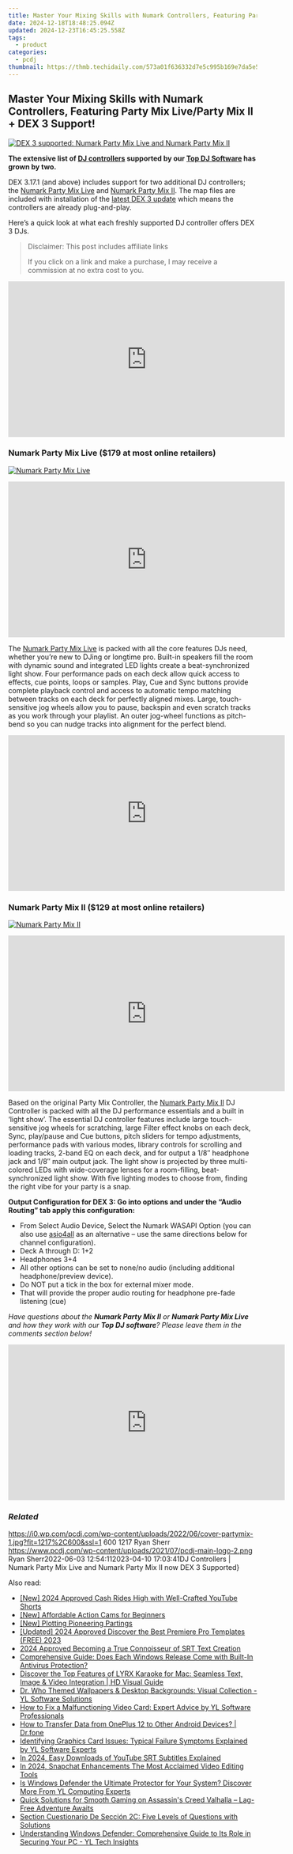 ```yaml
---
title: Master Your Mixing Skills with Numark Controllers, Featuring Party Mix Live/Party Mix II + DEX 3 Support!
date: 2024-12-18T18:48:25.094Z
updated: 2024-12-23T16:45:25.558Z
tags:
  - product
categories:
  - pcdj
thumbnail: https://thmb.techidaily.com/573a01f636332d7e5c995b169e7da5e56cb9c949cb98537f68160223a0f7de27.jpg
---
```


## Master Your Mixing Skills with Numark Controllers, Featuring Party Mix Live/Party Mix II + DEX 3 Support!

[![DEX 3 supported: Numark Party Mix Live and Numark Party Mix II](https://i0.wp.com/pcdj.com/wp-content/uploads/2022/06/cover-partymix-1.jpg?resize=845%2C321&ssl=1)](https://i0.wp.com/pcdj.com/wp-content/uploads/2022/06/cover-partymix-1.jpg?fit=1030%2C508&ssl=1 "DEX 3 supported: Numark Party Mix Live and Numark Party Mix II")

**The extensive list of [DJ controllers](https://tools.techidaily.com/pcdj/products/) supported by our [Top DJ Software](https://tools.techidaily.com/pcdj/products/) has grown by two.** 

DEX 3.17.1 (and above) includes support for two additional DJ controllers; the [Numark Party Mix Live](https://www.numark.com/product/party-mix-live) and [Numark Party Mix II](https://www.numark.com/product/party-mix-ii). The map files are included with installation of the [latest DEX 3 update](https://tools.techidaily.com/pcdj/products/) which means the controllers are already plug-and-play.

Here’s a quick look at what each freshly supported DJ controller offers DEX 3 DJs.

>  Disclaimer: This post includes affiliate links
>
>  If you click on a link and make a purchase, I may receive a commission at no extra cost to you.
>

<!-- affiliate ads begin -->
<iframe width="560" height="315" src="https://www.youtube.com/embed/xIP8ktrmOdg?si=zRnjbGzM6PDx2jCq" title="YouTube video player" frameborder="0" allow="accelerometer; autoplay; clipboard-write; encrypted-media; gyroscope; picture-in-picture; web-share" referrerpolicy="strict-origin-when-cross-origin" allowfullscreen></iframe>
<!-- affiliate ads end -->

### Numark Party Mix Live ($179 at most online retailers)

[![Numark Party Mix Live](https://i2.wp.com/pcdj.com/wp-content/uploads/2022/06/Numark_PartyMixLive_angle_web.png?fit=300%2C188&ssl=1 "Numark Party Mix Live")](https://i2.wp.com/pcdj.com/wp-content/uploads/2022/06/Numark%5FPartyMixLive%5Fangle%5Fweb.png?fit=1030%2C644&ssl=1)

<!-- affiliate ads begin -->
<iframe width="560" height="315" src="https://www.youtube.com/embed/0dOfcihxjiw?si=_fkp1S1Uw0N1dp6b" title="YouTube video player" frameborder="0" allow="accelerometer; autoplay; clipboard-write; encrypted-media; gyroscope; picture-in-picture; web-share" referrerpolicy="strict-origin-when-cross-origin" allowfullscreen></iframe>
<!-- affiliate ads end -->

The [Numark Party Mix Live](https://www.numark.com/product/party-mix-live) is packed with all the core features DJs need, whether you’re new to DJing or longtime pro. Built-in speakers fill the room with dynamic sound and integrated LED lights create a beat-synchronized light show. Four performance pads on each deck allow quick access to effects, cue points, loops or samples. Play, Cue and Sync buttons provide complete playback control and access to automatic tempo matching between tracks on each deck for perfectly aligned mixes. Large, touch-sensitive jog wheels allow you to pause, backspin and even scratch tracks as you work through your playlist. An outer jog-wheel functions as pitch-bend so you can nudge tracks into alignment for the perfect blend.

<!-- affiliate ads begin -->
<iframe width="560" height="315" src="https://www.youtube.com/embed/YpnYKIrpgZQ?si=94zicAHp1CH-0oso" title="YouTube video player" frameborder="0" allow="accelerometer; autoplay; clipboard-write; encrypted-media; gyroscope; picture-in-picture; web-share" referrerpolicy="strict-origin-when-cross-origin" allowfullscreen></iframe>
<!-- affiliate ads end -->

### Numark Party Mix II ($129 at most online retailers)

[![](https://i1.wp.com/pcdj.com/wp-content/uploads/2022/06/Numark_PartyMixMKII_angle_web.png?fit=300%2C188&ssl=1 "Numark Party Mix II")](https://i1.wp.com/pcdj.com/wp-content/uploads/2022/06/Numark%5FPartyMixMKII%5Fangle%5Fweb.png?fit=1030%2C644&ssl=1)

<!-- affiliate ads begin -->
<iframe width="560" height="315" src="https://www.youtube.com/embed/8dH3yHH9IX8?si=geiW5KbIljSFT9pz" title="YouTube video player" frameborder="0" allow="accelerometer; autoplay; clipboard-write; encrypted-media; gyroscope; picture-in-picture; web-share" referrerpolicy="strict-origin-when-cross-origin" allowfullscreen></iframe>
<!-- affiliate ads end -->

Based on the original Party Mix Controller, the [Numark Party Mix II](https://www.numark.com/product/party-mix-ii) DJ Controller is packed with all the DJ performance essentials and a built in ‘light show’. The essential DJ controller features include large touch-sensitive jog wheels for scratching, large Filter effect knobs on each deck, Sync, play/pause and Cue buttons, pitch sliders for tempo adjustments, performance pads with various modes, library controls for scrolling and loading tracks, 2-band EQ on each deck, and for output a 1/8″ headphone jack and 1/8″ main output jack. The light show is projected by three multi-colored LEDs with wide-coverage lenses for a room-filling, beat-synchronized light show. With five lighting modes to choose from, finding the right vibe for your party is a snap.

**Output Configuration for DEX 3: Go into options and under the “Audio Routing” tab apply this configuration:**

* From Select Audio Device, Select the Numark WASAPI Option (you can also use [asio4all](https://www.asio4all.org/) as an alternative – use the same directions below for channel configuration).
* Deck A through D: 1+2
* Headphones 3+4
* All other options can be set to none/no audio (including additional headphone/preview device).
* Do NOT put a tick in the box for external mixer mode.
* That will provide the proper audio routing for headphone pre-fade listening (cue)

_Have questions about the **Numark Party Mix II** or **Numark Party Mix Live** and how they work with our **Top DJ software**? Please leave them in the comments section below!_

<!-- affiliate ads begin -->
<iframe width="560" height="315" src="https://www.youtube.com/embed/LI9nKlbhnw8?si=uUXFVbuEqXtFHHv0" title="YouTube video player" frameborder="0" allow="accelerometer; autoplay; clipboard-write; encrypted-media; gyroscope; picture-in-picture; web-share" referrerpolicy="strict-origin-when-cross-origin" allowfullscreen></iframe>
<!-- affiliate ads end -->

### _Related_

https://i0.wp.com/pcdj.com/wp-content/uploads/2022/06/cover-partymix-1.jpg?fit=1217%2C600&ssl=1 600 1217 Ryan Sherr https://www.pcdj.com/wp-content/uploads/2021/07/pcdj-main-logo-2.png Ryan Sherr2022-06-03 12:54:112023-04-10 17:03:41DJ Controllers | Numark Party Mix Live and Numark Party Mix II now DEX 3 Supported}

<ins class="adsbygoogle"
     style="display:block"
     data-ad-format="autorelaxed"
     data-ad-client="ca-pub-7571918770474297"
     data-ad-slot="1223367746"></ins>

<ins class="adsbygoogle"
     style="display:block"
     data-ad-client="ca-pub-7571918770474297"
     data-ad-slot="8358498916"
     data-ad-format="auto"
     data-full-width-responsive="true"></ins>

<span class="atpl-alsoreadstyle">Also read:</span>
<div><ul>
<li><a href="https://facebook-video-footage.techidaily.com/new-2024-approved-cash-rides-high-with-well-crafted-youtube-shorts/"><u>[New] 2024 Approved Cash Rides High with Well-Crafted YouTube Shorts</u></a></li>
<li><a href="https://extra-tips.techidaily.com/new-affordable-action-cams-for-beginners/"><u>[New] Affordable Action Cams for Beginners</u></a></li>
<li><a href="https://youtube-help.techidaily.com/new-plotting-pioneering-partings/"><u>[New] Plotting Pioneering Partings</u></a></li>
<li><a href="https://fox-http.techidaily.com/updated-2024-approved-discover-the-best-premiere-pro-templates-free-2023/"><u>[Updated] 2024 Approved Discover the Best Premiere Pro Templates (FREE) 2023</u></a></li>
<li><a href="https://fox-helps.techidaily.com/2024-approved-becoming-a-true-connoisseur-of-srt-text-creation/"><u>2024 Approved Becoming a True Connoisseur of SRT Text Creation</u></a></li>
<li><a href="https://win-updates.techidaily.com/comprehensive-guide-does-each-windows-release-come-with-built-in-antivirus-protection/"><u>Comprehensive Guide: Does Each Windows Release Come with Built-In Antivirus Protection?</u></a></li>
<li><a href="https://win-updates.techidaily.com/discover-the-top-features-of-lyrx-karaoke-for-mac-seamless-text-image-and-video-integration-hd-visual-guide/"><u>Discover the Top Features of LYRX Karaoke for Mac: Seamless Text, Image & Video Integration | HD Visual Guide</u></a></li>
<li><a href="https://win-updates.techidaily.com/dr-who-themed-wallpapers-and-desktop-backgrounds-visual-collection-yl-software-solutions/"><u>Dr. Who Themed Wallpapers & Desktop Backgrounds: Visual Collection - YL Software Solutions</u></a></li>
<li><a href="https://win-updates.techidaily.com/how-to-fix-a-malfunctioning-video-card-expert-advice-by-yl-software-professionals/"><u>How to Fix a Malfunctioning Video Card: Expert Advice by YL Software Professionals</u></a></li>
<li><a href="https://android-transfer.techidaily.com/how-to-transfer-data-from-oneplus-12-to-other-android-devices-drfone-by-drfone-transfer-from-android-transfer-from-android/"><u>How to Transfer Data from OnePlus 12 to Other Android Devices? | Dr.fone</u></a></li>
<li><a href="https://win-updates.techidaily.com/identifying-graphics-card-issues-typical-failure-symptoms-explained-by-yl-software-experts/"><u>Identifying Graphics Card Issues: Typical Failure Symptoms Explained by YL Software Experts</u></a></li>
<li><a href="https://fox-glue.techidaily.com/in-2024-easy-downloads-of-youtube-srt-subtitles-explained/"><u>In 2024, Easy Downloads of YouTube SRT Subtitles Explained</u></a></li>
<li><a href="https://snapchat-videos.techidaily.com/in-2024-snapchat-enhancements-the-most-acclaimed-video-editing-tools/"><u>In 2024, Snapchat Enhancements The Most Acclaimed Video Editing Tools</u></a></li>
<li><a href="https://win-updates.techidaily.com/is-windows-defender-the-ultimate-protector-for-your-system-discover-more-from-yl-computing-experts/"><u>Is Windows Defender the Ultimate Protector for Your System? Discover More From YL Computing Experts</u></a></li>
<li><a href="https://win-blog.techidaily.com/quick-solutions-for-smooth-gaming-on-assassins-creed-valhalla-lag-free-adventure-awaits/"><u>Quick Solutions for Smooth Gaming on Assassin's Creed Valhalla – Lag-Free Adventure Awaits</u></a></li>
<li><a href="https://win-updates.techidaily.com/section-cuestionario-de-seccion-2c-five-levels-of-questions-with-solutions/"><u>Section Cuestionario De Sección 2C: Five Levels of Questions with Solutions</u></a></li>
<li><a href="https://win-updates.techidaily.com/understanding-windows-defender-comprehensive-guide-to-its-role-in-securing-your-pc-yl-tech-insights/"><u>Understanding Windows Defender: Comprehensive Guide to Its Role in Securing Your PC - YL Tech Insights</u></a></li>
</ul></div>

